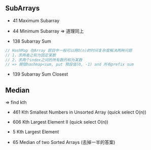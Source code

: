 ## SubArrays

* 41 Maximum Subarray
* 44 Minimum Subarray
=> 道理同上

* 138 Subarray Sum 
``` java
// HashMap 在Array 题目中一般可以用O(n)的时间复杂度解决两种问题
// 1，求两者之和为固定某数
// 2，求两个index之间的所有数的和为某数
// => 開個hashmap<sum, put 預設值(0, -1) and 所有prefix sum
```

* 139 Subarray Sum Closest

## Median
=> find kth

* 461 Kth Smallest Numbers in Unsorted Array (quick select O(n))
* 606 Kth Largest Element II (quick select O(n)) 
* 5 Kth Largest Element


* 65 Median of two Sorted Arrays (去掉一半的答案)
